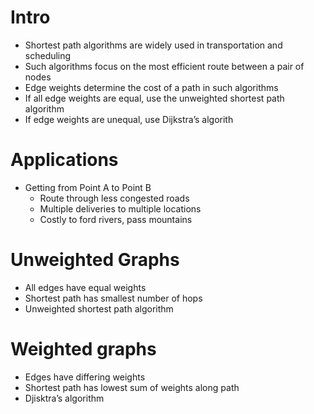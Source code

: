 # Intro
- Shortest path algorithms are widely used in transportation and scheduling
- Such algorithms focus on the most efficient route between a pair of nodes
- Edge weights determine the cost of a path in such algorithms
- If all edge weights are equal, use the unweighted shortest path algorithm
- If edge weights are unequal, use Dijkstra’s algorith

# Applications
- Getting from Point A to Point B
  - Route through less congested roads
  - Multiple deliveries to multiple locations
  - Costly to ford rivers, pass mountains

# Unweighted Graphs
- All edges have equal weights
- Shortest path has smallest number of hops
- Unweighted shortest path algorithm
# Weighted graphs
- Edges have differing weights
- Shortest path has lowest sum of weights along path
- Djisktra’s algorithm